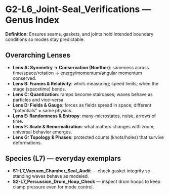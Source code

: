 # G2-L6_Joint-Seal_Verifications — Genus Index
**Definition:** Ensures seams, gaskets, and joints hold intended boundary conditions so modes stay predictable.

## Overarching Lenses

- **Lens A: Symmetry -> Conservation (Noether)**: sameness across time/space/rotation → energy/momentum/angular momentum conserved.
- **Lens B: Frames & Relativity**: who’s measuring; speed limits; when the stage (spacetime) bends.
- **Lens C: Quantization**: ramps become staircases; waves behave as particles and vice-versa.
- **Lens D: Fields & Gauge**: forces as fields spread in space; different “potentials” = same physics.
- **Lens E: Randomness & Entropy**: many-microstates, noise, arrows of time.
- **Lens F: Scale & Renormalization**: what matters changes with zoom; universal behavior emerges.
- **Lens G: Topology & Phases**: protected counts (knots/holes) that survive deformations.

## Species (L7) — everyday exemplars
- **S1-L7_Vacuum_Chamber_Seal_Audit** — check gasket integrity so standing waves behave as modeled.
- **S2-L7_Percussion_Drum_Hoop_Check** — inspect drum hoops to keep clamp pressure even for mode control.

